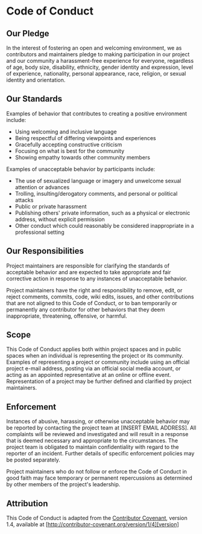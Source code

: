 # Code of Conduct

## Our Pledge

In the interest of fostering an open and welcoming environment, we as  contributors and maintainers pledge to making participation in our project and  our community a harassment-free experience for everyone, regardless of age, body  size, disability, ethnicity, gender identity and expression, level of experience,  nationality, personal appearance, race, religion, or sexual identity and orientation.  
## Our Standards

Examples of behavior that contributes to creating a positive environment include:

* Using welcoming and inclusive language
* Being respectful of differing viewpoints and experiences
* Gracefully accepting constructive criticism
* Focusing on what is best for the community
* Showing empathy towards other community members

Examples of unacceptable behavior by participants include:

* The use of sexualized language or imagery and unwelcome sexual attention or advances
* Trolling, insulting/derogatory comments, and personal or political attacks
* Public or private harassment
* Publishing others' private information, such as a physical or electronic
  address, without explicit permission
* Other conduct which could reasonably be considered inappropriate in a professional setting

## Our Responsibilities

Project maintainers are responsible for clarifying the standards of acceptable  behavior and are expected to take appropriate and fair corrective action in  response to any instances of unacceptable behavior.

Project maintainers have the right and responsibility to remove, edit, or  reject comments, commits, code, wiki edits, issues, and other contributions  that are not aligned to this Code of Conduct, or to ban temporarily or  permanently any contributor for other behaviors that they deem inappropriate,  threatening, offensive, or harmful.

## Scope

This Code of Conduct applies both within project spaces and in public spaces  when an individual is representing the project or its community. Examples of  representing a project or community include using an official project e-mail  address, posting via an official social media account, or acting as an appointed  representative at an online or offline event. Representation of a project may be  further defined and clarified by project maintainers.

## Enforcement

Instances of abusive, harassing, or otherwise unacceptable behavior may be  reported by contacting the project team at [INSERT EMAIL ADDRESS]. All  complaints will be reviewed and investigated and will result in a response that  is deemed necessary and appropriate to the circumstances. The project team is  obligated to maintain confidentiality with regard to the reporter of an incident.  Further details of specific enforcement policies may be posted separately.

Project maintainers who do not follow or enforce the Code of Conduct in good  faith may face temporary or permanent repercussions as determined by other  members of the project's leadership.

## Attribution

This Code of Conduct is adapted from the [Contributor Covenant][homepage], version 1.4,  available at [http://contributor-covenant.org/version/1/4][version]

[homepage]: http://contributor-covenant.org
[version]: http://contributor-covenant.org/version/1/4/